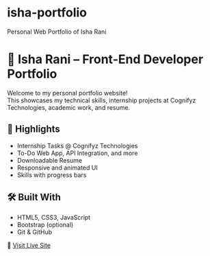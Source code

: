 # isha-portfolio
Personal Web Portfolio of Isha Rani
# 💼 Isha Rani – Front-End Developer Portfolio

Welcome to my personal portfolio website!  
This showcases my technical skills, internship projects at Cognifyz Technologies, academic work, and resume.

## 🌟 Highlights

- Internship Tasks @ Cognifyz Technologies
- To-Do Web App, API Integration, and more
- Downloadable Resume
- Responsive and animated UI
- Skills with progress bars

## 🛠️ Built With

- HTML5, CSS3, JavaScript
- Bootstrap (optional)
- Git & GitHub

🔗 [Visit Live Site](https://isha-rani05.github.io/portfolio/)
